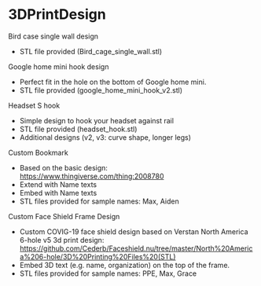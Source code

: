 # 3DPrintDesign

Bird case single wall design
- STL file provided (Bird_cage_single_wall.stl)

Google home mini hook design
- Perfect fit in the hole on the bottom of Google home mini.
- STL file provided (google_home_mini_hook_v2.stl)

Headset S hook
- Simple design to hook your headset against  rail
- STL file provided (headset_hook.stl)
- Additional designs (v2, v3: curve shape, longer legs)

Custom Bookmark
- Based on the basic design:  
https://www.thingiverse.com/thing:2008780
- Extend with Name texts
- Embed with Name texts
- STL files provided for sample names:  Max, Aiden

Custom Face Shield Frame Design
- Custom COVIG-19 face shield design based on Verstan North America 6-hole v5 3d print design: https://github.com/Cederb/Faceshield.nu/tree/master/North%20America%206-hole/3D%20Printing%20Files%20(STL)
- Embed 3D text (e.g. name, organization) on the top of the frame.
- STL files provided for sample names:  PPE, Max, Grace
